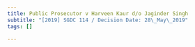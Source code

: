 ```yaml
---
title: Public Prosecutor v Harveen Kaur d/o Jaginder Singh
subtitle: "[2019] SGDC 114 / Decision Date: 28\_May\_2019"
tags: []

---
```

